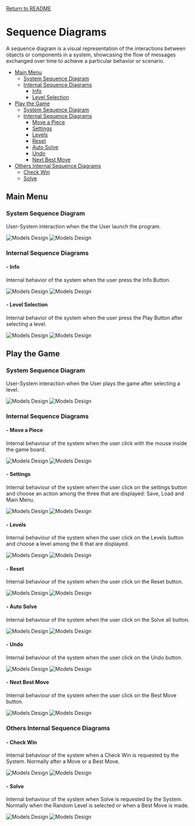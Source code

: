 [Return to README](../README.md)
# Sequence Diagrams
A sequence diagram is a visual representation of the interactions between objects or components in a system, showcasing the flow of messages exchanged over time to achieve a particular behavior or scenario.

- [Main Menu](#main-menu)
    - [System Sequence Diagram](#system-sequence-diagram)
    - [Internal Sequence Diagrams](#internal-sequence-diagrams)
        - [Info](#--info)
        - [Level Selection](#--level-selection)
- [Play the Game](#play-the-game)
    - [System Sequence Diagram](#system-sequence-diagram-1)
    - [Internal Sequence Diagrams](#internal-sequence-diagrams-1)
        - [Move a Piece](#--move-a-piece)
        - [Settings](#--settings)
        - [Levels](#--levels)
        - [Reset](#--reset)
        - [Auto Solve](#--auto-solve)
        - [Undo](#--undo)
        - [Next Best Move](#--next-best-move)
- [Others Internal Sequence Diagrams](#others-internal-sequence-diagrams)
    - [Check Win](#--check-win)
    - [Solve](#--solve)


## Main Menu
### System Sequence Diagram
User-System interaction when the the User launch the program.

![Models Design](../img/Sequence_Diagrams/SD-main_menu-light_theme.png#gh-light-mode-only)
![Models Design](../img/Sequence_Diagrams/SD-main_menu-dark_theme.png#gh-dark-mode-only)

### Internal Sequence Diagrams

#### - Info
Internal behavior of the system when the user press the Info Button.

![Models Design](../img/Sequence_Diagrams/SD-info-light_theme.png#gh-light-mode-only)
![Models Design](../img/Sequence_Diagrams/SD-info-dark_theme.png#gh-dark-mode-only)

#### - Level Selection
Internal behavior of the system when the user press the Play Button after selecting a level.

![Models Design](../img/Sequence_Diagrams/SD-level_selection-light_theme.png#gh-light-mode-only)
![Models Design](../img/Sequence_Diagrams/SD-level_selection-dark_theme.png#gh-dark-mode-only)


## Play the Game
### System Sequence Diagram
User-System interaction when the User plays the game after selecting a level.

![Models Design](../img/Sequence_Diagrams/SD-play_game-light_theme.png#gh-light-mode-only)
![Models Design](../img/Sequence_Diagrams/SD-play_game-dark_theme.png#gh-dark-mode-only)

### Internal Sequence Diagrams

#### - Move a Piece
Internal behaviour of the system when the user click with the mouse inside the game board.

![Models Design](../img/Sequence_Diagrams/SD-move_piece-light_theme.png#gh-light-mode-only)
![Models Design](../img/Sequence_Diagrams/SD-move_piece-dark_theme.png#gh-dark-mode-only)

#### - Settings
Internal behaviour of the system when the user click on the settings button and choose an action among the three that are displayed: Save, Load and Main Menu.

![Models Design](../img/Sequence_Diagrams/SD-settings-light_theme.png#gh-light-mode-only)
![Models Design](../img/Sequence_Diagrams/SD-settings-dark_theme.png#gh-dark-mode-only)

#### - Levels
Internal behaviour of the system when the user click on the Levels button and choose a level among the 6 that are displayed.

![Models Design](../img/Sequence_Diagrams/SD-levels-light_theme.png#gh-light-mode-only)
![Models Design](../img/Sequence_Diagrams/SD-levels-dark_theme.png#gh-dark-mode-only)

#### - Reset
Internal behaviour of the system when the user click on the Reset button.

![Models Design](../img/Sequence_Diagrams/SD-reset-light_theme.png#gh-light-mode-only)
![Models Design](../img/Sequence_Diagrams/SD-reset-dark_theme.png#gh-dark-mode-only)

#### - Auto Solve
Internal behaviour of the system when the user click on the Solve all button.

![Models Design](../img/Sequence_Diagrams/SD-solve_all-light_theme.png#gh-light-mode-only)
![Models Design](../img/Sequence_Diagrams/SD-solve_all-dark_theme.png#gh-dark-mode-only)

#### - Undo
Internal behaviour of the system when the user click on the Undo button.

![Models Design](../img/Sequence_Diagrams/SD-undo-light_theme.png#gh-light-mode-only)
![Models Design](../img/Sequence_Diagrams/SD-undo-dark_theme.png#gh-dark-mode-only)

#### - Next Best Move
Internal behaviour of the system when the user click on the Best Move button.

![Models Design](../img/Sequence_Diagrams/SD-next_best_move-light_theme.png#gh-light-mode-only)
![Models Design](../img/Sequence_Diagrams/SD-next_best_move-dark_theme.png#gh-dark-mode-only)


### Others Internal Sequence Diagrams

#### - Check Win
Internal behaviour of the system when a Check Win is requested by the System.
Normally after a Move or a Best Move.

![Models Design](../img/Sequence_Diagrams/SD-check_win-light_theme.png#gh-light-mode-only)
![Models Design](../img/Sequence_Diagrams/SD-check_win-dark_theme.png#gh-dark-mode-only)

#### - Solve
Internal behaviour of the system when Solve is requested by the System.
Normally when the Random Level is selected or when a Best Move is made.

![Models Design](../img/Sequence_Diagrams/SD-solve-light_theme.png#gh-light-mode-only)
![Models Design](../img/Sequence_Diagrams/SD-solve-dark_theme.png#gh-dark-mode-only)